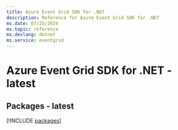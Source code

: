 ```yaml
---
title: Azure Event Grid SDK for .NET
description: Reference for Azure Event Grid SDK for .NET
ms.date: 07/25/2024
ms.topic: reference
ms.devlang: dotnet
ms.service: eventgrid
---
```

# Azure Event Grid SDK for .NET - latest
## Packages - latest
[!INCLUDE [packages](event-grid-index.md)]